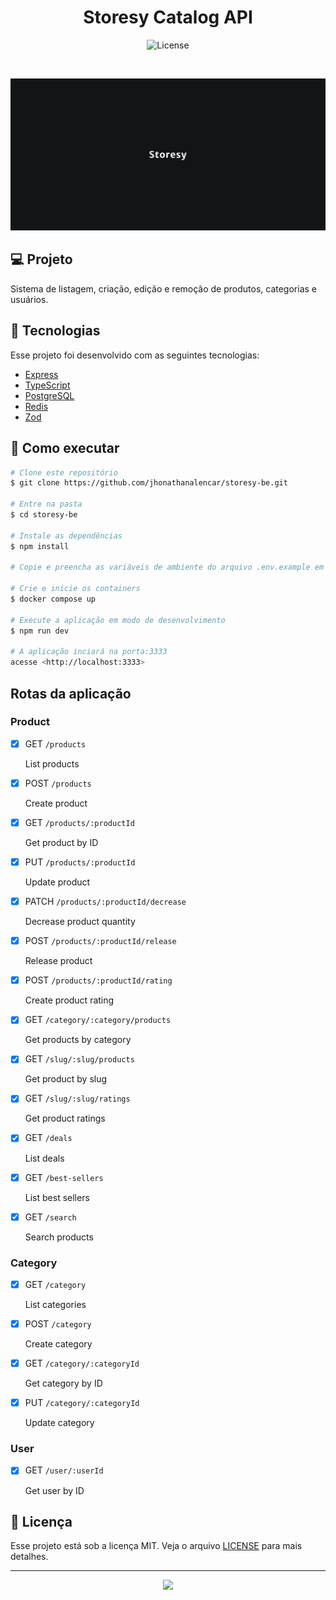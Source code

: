 <h1 align="center">Storesy Catalog API</h1>

<p align="center">
  <img alt="License" src="https://img.shields.io/static/v1?label=license&message=MIT&color=ac7c59&labelColor=4b2428">
</p>

<br>

<p align="center">
  <img src=".github/cover.png">
</p>

## 💻 Projeto

Sistema de listagem, criação, edição e remoção de produtos, categorias e usuários.

## 🧪 Tecnologias

Esse projeto foi desenvolvido com as seguintes tecnologias:

- [Express](https://expressjs.com/)
- [TypeScript](https://www.typescriptlang.org/)
- [PostgreSQL](https://www.postgresql.org/)
- [Redis](https://redis.io/)
- [Zod](https://zod.dev/)

## 🚀 Como executar

```bash
# Clone este repositório
$ git clone https://github.com/jhonathanalencar/storesy-be.git

# Entre na pasta
$ cd storesy-be

# Instale as dependências
$ npm install

# Copie e preencha as variáveis de ambiente do arquivo .env.example em um arquivo .env

# Crie e inicie os containers
$ docker compose up

# Execute a aplicação em modo de desenvolvimento
$ npm run dev

# A aplicação inciará na porta:3333
acesse <http://localhost:3333>
```

## Rotas da aplicação

### Product

- [x] GET `/products`

  List products

- [x] POST `/products`

  Create product

- [x] GET `/products/:productId`

  Get product by ID

- [x] PUT `/products/:productId`

  Update product

- [x] PATCH `/products/:productId/decrease`

  Decrease product quantity

- [x] POST `/products/:productId/release`

  Release product

- [x] POST `/products/:productId/rating`

  Create product rating

- [x] GET `/category/:category/products`

  Get products by category

- [x] GET `/slug/:slug/products`

  Get product by slug

- [x] GET `/slug/:slug/ratings`

  Get product ratings

- [x] GET `/deals`

  List deals

- [x] GET `/best-sellers`

  List best sellers

- [x] GET `/search`

  Search products

### Category

- [x] GET `/category`

  List categories

- [x] POST `/category`

  Create category

- [x] GET `/category/:categoryId`

  Get category by ID

- [x] PUT `/category/:categoryId`

  Update category

### User

- [x] GET `/user/:userId`

  Get user by ID

## 📝 Licença

Esse projeto está sob a licença MIT. Veja o arquivo [LICENSE](LICENSE) para mais detalhes.

---

<p align="center">
  <img src="https://user-images.githubusercontent.com/87830705/254344973-58fb1280-be15-4847-95bd-c99236abdb4b.png" width="5%">
</p>
